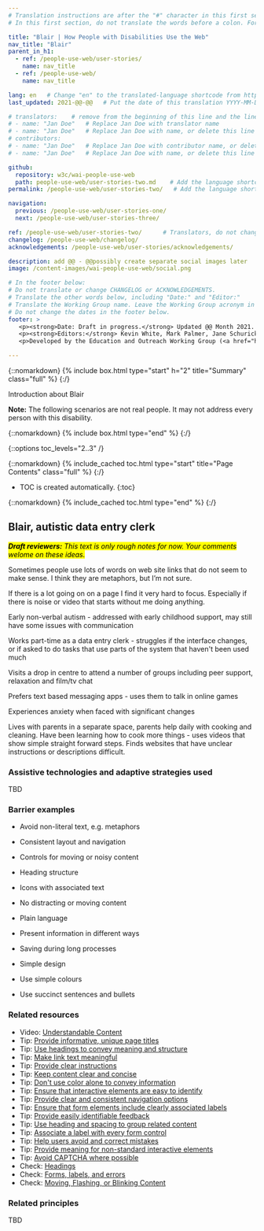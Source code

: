 ```yaml
---
# Translation instructions are after the "#" character in this first section. They are comments that do not show up in the web page. You do not need to translate the instructions after #.
# In this first section, do not translate the words before a colon. For example, do not translate "title:". Do translate the text after "title:".

title: "Blair | How People with Disabilities Use the Web"
nav_title: "Blair"
parent_in_h1:
  - ref: /people-use-web/user-stories/
    name: nav_title
  - ref: /people-use-web/
    name: nav_title

lang: en   # Change "en" to the translated-language shortcode from https://www.iana.org/assignments/language-subtag-registry/language-subtag-registry
last_updated: 2021-@@-@@   # Put the date of this translation YYYY-MM-DD (with month in the middle)

# translators:    # remove from the beginning of this line and the lines below: "# " (the hash sign and the space)
# - name: "Jan Doe"   # Replace Jan Doe with translator name
# - name: "Jan Doe"   # Replace Jan Doe with name, or delete this line if not multiple translators
# contributors:
# - name: "Jan Doe"   # Replace Jan Doe with contributor name, or delete this line if none
# - name: "Jan Doe"   # Replace Jan Doe with name, or delete this line if not multiple contributors

github:
  repository: w3c/wai-people-use-web
  path: people-use-web/user-stories-two.md    # Add the language shortcode to the middle of the filename, for example: people-use-web/user-stories-two.fr.md
permalink: /people-use-web/user-stories-two/   # Add the language shortcode to the end, with no slash at end, for example: /people-use-web/user-stories-two/fr

navigation:
  previous: /people-use-web/user-stories-one/
  next: /people-use-web/user-stories-three/

ref: /people-use-web/user-stories-two/      # Translators, do not change this
changelog: /people-use-web/changelog/
acknowledgements: /people-use-web/user-stories/acknowledgements/

description: add @@ - @@possibly create separate social images later
image: /content-images/wai-people-use-web/social.png

# In the footer below:
# Do not translate or change CHANGELOG or ACKNOWLEDGEMENTS.
# Translate the other words below, including "Date:" and "Editor:"
# Translate the Working Group name. Leave the Working Group acronym in English.
# Do not change the dates in the footer below.
footer: >
   <p><strong>Date: Draft in progress.</strong> Updated @@ Month 2021. First published Month 20@@. CHANGELOG.</p>
   <p><strong>Editors:</strong> Kevin White, Mark Palmer, Jane Schurick, and <a href="https://www.w3.org/People/shadi/">Shadi Abou_Zahra</a>.  <strong>Contributors:</strong> @@name, @@name, and <a href="https://www.w3.org/groups/wg/eowg/participants">participants of EOWG</a>. ACKNOWLEDGEMENTS lists past editors and additional contributors.</p>
   <p>Developed by the Education and Outreach Working Group (<a href="http://www.w3.org/WAI/EO/">EOWG</a>). Previously developed with the <a href="https://www.w3.org/WAI/EO/2008/wai-age-tf">WAI-AGE Task Force</a>, with support of the <a href="https://www.w3.org/WAI/WAI-AGE/">WAI-AGE Project</a>.</p>

---
```


{::nomarkdown}
{% include box.html type="start" h="2" title="Summary" class="full" %}
{:/}

Introduction about Blair

**Note:** The following scenarios are not real people. It may not address every person with this disability.

{::nomarkdown}
{% include box.html type="end" %}
{:/}


{::options toc_levels="2..3" /}

{::nomarkdown}
{% include_cached toc.html type="start" title="Page Contents" class="full" %}
{:/}

-   TOC is created automatically.
{:toc}

{::nomarkdown}
{% include_cached toc.html type="end" %}
{:/}

## Blair, autistic data entry clerk

<mark><em><strong>Draft reviewers:</strong> This text is only rough notes for now. Your comments welome on these ideas.</em></mark>

Sometimes people use lots of words on web site links that do not seem to make sense. I think they are metaphors, but I’m not sure.

If there is a lot going on on a page I find it very hard to focus. Especially if there is noise or video that starts without me doing anything.

Early non-verbal autism - addressed with early childhood support, may still have some issues with communication

Works part-time as a data entry clerk - struggles if the interface changes, or if asked to do tasks that use parts of the system that haven't been used much

Visits a drop in centre to attend a number of groups including peer support, relaxation and film/tv chat

Prefers text based messaging apps - uses them to talk in online games

Experiences anxiety when faced with significant changes

Lives with parents in a separate space, parents help daily with cooking and cleaning. Have been learning how to cook more things - uses videos that show simple straight forward steps. Finds websites that have unclear instructions or descriptions difficult.

### Assistive technologies and adaptive strategies used

TBD

### Barrier examples

* Avoid non-literal text, e.g. metaphors

* Consistent layout and navigation

* Controls for moving or noisy content

* Heading structure

* Icons with associated text

* No distracting or moving content

* Plain language

* Present information in different ways

* Saving during long processes

* Simple design

* Use simple colours

* Use succinct sentences and bullets

### Related resources

* Video: [Understandable Content](https://www.w3.org/WAI/perspective-videos/understandable/)
* Tip: [Provide informative, unique page titles](https://www.w3.org/WAI/tips/writing/#provide-informative-unique-page-titles)
* Tip: [Use headings to convey meaning and structure](https://www.w3.org/WAI/tips/writing/#use-headings-to-convey-meaning-and-structure)
* Tip: [Make link text meaningful](https://www.w3.org/WAI/tips/writing/#make-link-text-meaningful)
* Tip: [Provide clear instructions](https://www.w3.org/WAI/tips/writing/#provide-clear-instructions)
* Tip: [Keep content clear and concise](https://www.w3.org/WAI/tips/writing/#keep-content-clear-and-concise)
* Tip: [Don't use color alone to convey information](https://www.w3.org/WAI/tips/designing/#dont-use-color-alone-to-convey-information)
* Tip: [Ensure that interactive elements are easy to identify](https://www.w3.org/WAI/tips/designing/#ensure-that-interactive-elements-are-easy-to-identify)
* Tip: [Provide clear and consistent navigation options](https://www.w3.org/WAI/tips/designing/#provide-clear-and-consistent-navigation-options)
* Tip: [Ensure that form elements include clearly associated labels](https://www.w3.org/WAI/tips/designing/#ensure-that-form-elements-include-clearly-associated-labels)
* Tip: [Provide easily identifiable feedback](https://www.w3.org/WAI/tips/designing/#provide-easily-identifiable-feedback)
* Tip: [Use heading and spacing to group related content](https://www.w3.org/WAI/tips/designing/#use-headings-and-spacing-to-group-related-content)
* Tip: [Associate a label with every form control](https://www.w3.org/WAI/tips/developing/#associate-a-label-with-every-form-control)
* Tip: [Help users avoid and correct mistakes](https://www.w3.org/WAI/tips/developing/#help-users-avoid-and-correct-mistakes)
* Tip: [Provide meaning for non-standard interactive elements](https://www.w3.org/WAI/tips/developing/#provide-meaning-for-non-standard-interactive-elements)
* Tip: [Avoid CAPTCHA where possible](https://www.w3.org/WAI/tips/developing/#avoid-captcha-where-possible)
* Check: [Headings](https://www.w3.org/WAI/test-evaluate/preliminary/#headings)
* Check: [Forms, labels, and errors](https://www.w3.org/WAI/test-evaluate/preliminary/#forms)
* Check: [Moving, Flashing, or Blinking Content](https://www.w3.org/WAI/test-evaluate/preliminary/#moving)

### Related principles

TBD
